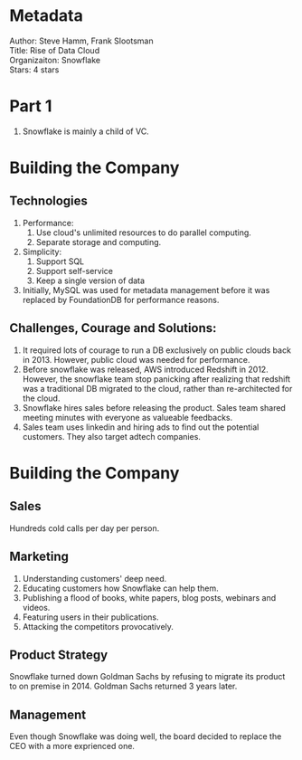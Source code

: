 # Metadata
Author: Steve Hamm, Frank Slootsman   
Title: Rise of Data Cloud  
Organizaiton: Snowflake  
Stars: 4 stars  

# Part 1
1. Snowflake is mainly a child of VC.

# Building the Company
## Technologies
1. Performance: 
    1. Use cloud's unlimited resources to do parallel computing. 
    2. Separate storage and computing.
2. Simplicity: 
    1. Support SQL 
    2. Support self-service 
    3. Keep a single version of data
3. Initially, MySQL was used for metadata management before it was replaced by FoundationDB for performance reasons.

## Challenges, Courage and Solutions:
1. It required lots of courage to run a DB exclusively on public clouds back in 2013. However, public cloud was needed for performance.
2. Before snowflake was released, AWS introduced Redshift in 2012. However, the snowflake team stop panicking after realizing that redshift was a traditional DB migrated to the cloud, rather than re-architected for the cloud. 
3. Snowflake hires sales before releasing the product. Sales team shared meeting minutes with everyone as valueable feedbacks.
4. Sales team uses linkedin and hiring ads to find out the potential customers. They also target adtech companies.

# Building the Company
## Sales
Hundreds cold calls per day per person.

## Marketing
1. Understanding customers' deep need.
2. Educating customers how Snowflake can help them.
3. Publishing a flood of books, white papers, blog posts, webinars and videos.
4. Featuring users in their publications.
5. Attacking the competitors provocatively.

## Product Strategy
Snowflake turned down Goldman Sachs by refusing to migrate its product to on premise in 2014. Goldman Sachs returned 3 years later.

## Management
Even though Snowflake was doing well, the board decided to replace the CEO with a more exprienced one.

